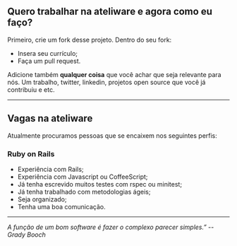 ## Quero trabalhar na ateliware e agora como eu faço?
Primeiro, crie um fork desse projeto. Dentro do seu fork:

- Insera seu currículo;
- Faça um pull request.

Adicione também **qualquer coisa** que você achar que seja relevante para nós. 
Um trabalho, twitter, linkedin, projetos open source que você já contribuiu e etc.

----------------------------------------------------------------

## Vagas na ateliware
Atualmente procuramos pessoas que se encaixem nos seguintes perfis:

### Ruby on Rails
- Experiência com Rails;
- Experiência com Javascript ou CoffeeScript;
- Já tenha escrevido muitos testes com rspec ou minitest;
- Já tenha trabalhado com metodologias ágeis;
- Seja organizado;
- Tenha uma boa comunicação.

----------------------------------------------------------------

*A função de um bom software é fazer o complexo parecer simples.” -- Grady Booch*
